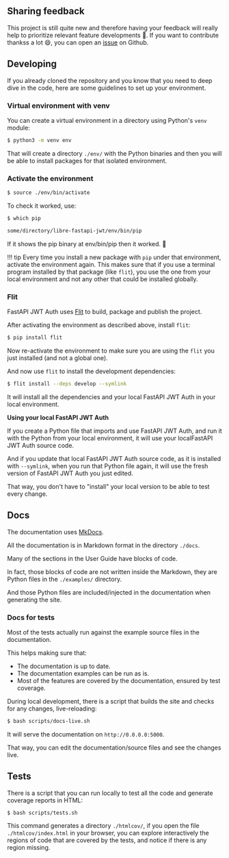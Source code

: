## Sharing feedback

This project is still quite new and therefore having your feedback will really help to
prioritize relevant feature developments :rocket:. If you want to contribute thankss a lot :smile:, you can
open an <a href="https://github.com/LibreNZ/libre-fastapi-jwt/issues/new" target="_blank">issue</a> on Github.

## Developing

If you already cloned the repository and you know that you need to deep dive in the code, here are some guidelines to set up your environment.

### Virtual environment with venv

You can create a virtual environment in a directory using Python's `venv` module:

```bash
$ python3 -m venv env
```

That will create a directory `./env/` with the Python binaries and then you will be able to install packages for that isolated environment.

### Activate the environment

```bash
$ source ./env/bin/activate
```

To check it worked, use:

```bash
$ which pip

some/directory/libre-fastapi-jwt/env/bin/pip
```

If it shows the pip binary at env/bin/pip then it worked. 🎉

!!! tip
    Every time you install a new package with `pip` under that environment, activate the environment again.
    This makes sure that if you use a terminal program installed by that package (like `flit`),
    you use the one from your local environment and not any other that could be installed globally.

### Flit

FastAPI JWT Auth uses <a href="https://flit.readthedocs.io/en/latest/index.html" class="external-link" target="_blank">Flit</a> to build, package and publish the project.

After activating the environment as described above, install `flit`:

```bash
$ pip install flit
```

Now re-activate the environment to make sure you are using the `flit` you just installed (and not a global one).

And now use `flit` to install the development dependencies:

```bash
$ flit install --deps develop --symlink
```

It will install all the dependencies and your local FastAPI JWT Auth in your local environment.

**Using your local FastAPI JWT Auth**

If you create a Python file that imports and use FastAPI JWT Auth, and run it with the Python from your local environment, it will use your localFastAPI JWT Auth source code.

And if you update that local FastAPI JWT Auth source code, as it is installed with `--symlink`, when you run that Python file again, it will use the fresh version of FastAPI JWT Auth you just edited.

That way, you don't have to "install" your local version to be able to test every change.

## Docs

The documentation uses <a href="https://www.mkdocs.org/" class="external-link" target="_blank">MkDocs</a>.

All the documentation is in Markdown format in the directory `./docs`.

Many of the sections in  the User Guide have blocks of code.

In fact, those blocks of code are not written inside the Markdown, they are Python files in the `./examples/` directory.

And those Python files are included/injected in the documentation when generating the site.

### Docs for tests

Most of the tests actually run against the example source files in the documentation.

This helps making sure that:

* The documentation is up to date.
* The documentation examples can be run as is.
* Most of the features are covered by the documentation, ensured by test coverage.

During local development, there is a script that builds the site and checks for any changes, live-reloading:

```bash
$ bash scripts/docs-live.sh
```

It will serve the documentation on `http://0.0.0.0:5000`.

That way, you can edit the documentation/source files and see the changes live.

## Tests

There is a script that you can run locally to test all the code and generate coverage reports in HTML:

```bash
$ bash scripts/tests.sh
```

This command generates a directory `./htmlcov/`, if you open the file `./htmlcov/index.html` in your browser, you can explore interactively the regions of code that are covered by the tests, and notice if there is any region missing.
